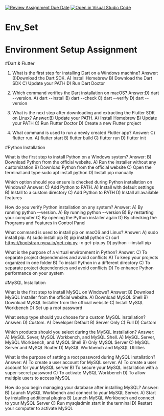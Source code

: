 [![Review Assignment Due Date](https://classroom.github.com/assets/deadline-readme-button-22041afd0340ce965d47ae6ef1cefeee28c7c493a6346c4f15d667ab976d596c.svg)](https://classroom.github.com/a/vnsr1XuU)
[![Open in Visual Studio Code](https://classroom.github.com/assets/open-in-vscode-2e0aaae1b6195c2367325f4f02e2d04e9abb55f0b24a779b69b11b9e10269abc.svg)](https://classroom.github.com/online_ide?assignment_repo_id=15623883&assignment_repo_type=AssignmentRepo)
# Env_Set

# Environment Setup Assignment

#Dart & Flutter

1. What is the first step for installing Dart on a Windows machine?
   Answer: B)Download the Dart SDK.
A) Install Homebrew
B) Download the Dart SDK
C) Update your PATH
D) Run Dart Doctor


2. Which command verifies the Dart installation on macOS?
   Answer:D) dart --version.
A) dart --install
B) dart --check
C) dart --verify
D) dart --version


3. What is the next step after downloading and extracting the Flutter SDK on Linux?
   Answer:B) Update your PATH.
A) Install Homebrew
B) Update your PATH
C) Run Flutter Doctor
D) Create a new Flutter project


5. What command is used to run a newly created Flutter app?
    Answer: C) flutter run.
A) flutter start
B) flutter build
C) flutter run
D) flutter init


#Python Installation

What is the first step to install Python on a Windows system?
  Answer: B) Download Python from the official website.
A) Run the installer without any customization
B) Download Python from the official website
C) Open the terminal and type sudo apt install python
D) Install pip manually

Which option should you ensure is checked during Python installation on Windows?
  Answer: C) Add Python to PATH.
A) Install with default settings
B) Install to a custom directory
C) Add Python to PATH
D) Install all available features

How do you verify Python installation on any system?
  Answer: A) By running python --version.
A) By running python --version
B) By restarting your computer
C) By opening the Python installer again
D) By checking the Programs and Features in Control Panel

What command is used to install pip on macOS and Linux?
  Answer: A) sudo install pip.
A) sudo install pip
B) pip install python
C) curl https://bootstrap.pypa.io/get-pip.py -o get-pip.py
D) python --install pip

What is the purpose of a virtual environment in Python?
  Answer: C) To separate project dependencies and avoid conflicts
A) To keep your projects organized in one folder
B) To install Python in a different directory
C) To separate project dependencies and avoid conflicts
D) To enhance Python performance on your system

#MySQL Installation

What is the first step to install MySQL on Windows?
  Answer: B) Download MySQL Installer from the official website.
A) Download MySQL Shell
B) Download MySQL Installer from the official website
C) Install MySQL Workbench
D) Set up a root password

What setup type should you choose for a custom MySQL installation?
  Answer: D) Custom.
A) Developer Default
B) Server Only
C) Full
D) Custom

Which products should you select during the MySQL installation?
  Answer: A) MySQL Sever, MySQL Workbench, and MySQL Shell.
A) MySQL Server, MySQL Workbench, and MySQL Shell
B) Only MySQL Server
C) MySQL Server and MySQL Router
D) MySQL Workbench and MySQL Utilities

What is the purpose of setting a root password during MySQL installation?
  Answer: A) To create a user account for MySQL server.
A) To create a user account for your MySQL server
B) To secure your MySQL installation with a super-secret password
C) To activate MySQL Workbench
D) To allow multiple users to access MySQL

How do you begin managing your database after installing MySQL?
  Answer: B) Launch MySQL Workbench and connect to your MySQL Server.
A) Start by installing additional plugins
B) Launch MySQL Workbench and connect to your MySQL Server
C) Run mysqladmin start in the terminal
D) Restart your computer to activate MySQL
